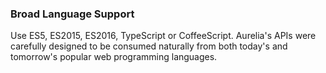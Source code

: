### Broad Language Support

Use ES5, ES2015, ES2016, TypeScript or CoffeeScript. Aurelia's APIs were carefully designed to be consumed naturally from both today's and tomorrow's popular web programming languages.